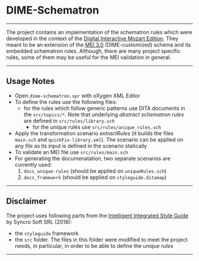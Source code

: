 # DIME-Schematron 
___

The project contains an implementation of the schematron rules which were developed in the context of  the [Digital Interactive Mozart Edition][1]. They meant to be an extension of the [MEI 3.0][3] (DIME-customized) schema and its embedded schematron rules. Although, there are many project specific rules, some of them may be useful for the MEI validation in general.

___

## Usage Notes

* Open `dime-schematron.xpr` with oXygen XML Editor
* To define the rules use the following files:
  * for the rules which follow generic patterns use DITA documents in the `src/topics/*`. Note that underlying *abstract schematron rules* are defined in `src/rules/library.sch`
	* for the unique rules use `src/rules/unique_rules.sch`
* Apply the transformation scenario _extractRules_ (it builds the files `main.sch` and `quickFix-library.xml`). The scenario can be applied on any file as its input is defined in the scenario statically 
* To validate an MEI file use  `src/rules/main.sch` 
* For generating the documenatation, two separate scenarios are currently used:
  1. `docs_unique-rules`  (should be applied on `uniqueRules.sch`) 
  2. `docs_framework` (should be applied on `styleguide.ditamap`)


___


## Disclaimer
The project uses following parts from the [Intelligent Integrated Style Guide][2] by Syncro Soft SRL (2018):

- the `styleguide` framework
- the `src` folder. The files in this folder were modified to meet the project needs, in particular, in order to be able to define the *unique rules* 

___

[1]: https://dme.mozarteum.at/en/music/edition/
[2]: https://github.com/oxygenxml/integrated-styleguide
[3]: https://music-encoding.org/guidelines/v3/content/